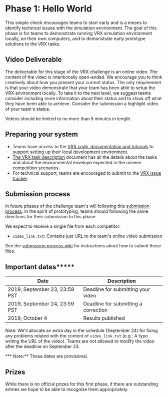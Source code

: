 # Phase 1: Hello World

This simple check encourages teams to start early and is a means to identify technical issues with the simulation environment. The goal of this phase is for teams to demonstrate running VRX simulation environment locally, on their own computers, and to demonstrate early prototype solutions to the VRX tasks.

## Video Deliverable

The deliverable for this stage of the VRX challenge is an online video.  The content of the video is intentionally open-ended.  We encourage you to think creatively about how you present your current status. The only requirement is that your video demonstrate that your team has been able to setup the VRX environment locally.  To take it to the next level, we suggest teams consider including more information about their status and to show off what they have been able to achieve.  Consider the submission a highlight video of your team's status.  

Videos should be limited to no more than 5 minutes in length.

## Preparing your system

 * Teams have access to the [VRX code, documentation and tutorials](https://bitbucket.org/osrf/vrx) to support setting up their local development environment.
 * [The VRX task description](https://bitbucket.org/osrf/vrx/wiki/documentation) document has all the details about the tasks and about the environmental envelope expected in the unseen competition scenarios.
 * For technical support, teams are encouraged to submit to the [VRX issue tracker](https://bitbucket.org/osrf/vrx/issues).


## Submission process

In future phases of the challenge team's will following this [submission process](https://bitbucket.org/osrf/vrx/wiki/submission_process).  In the spirit of prototyping, teams should following the same directions for their submission to this phase.

We expect to receive a single file from each competitor:
 
 * `video_link.txt`: Contains just URL to the team's online video submission


See the [submission process wiki](https://bitbucket.org/osrf/vrx/wiki/submission_process) for instructions about how to submit these files.

## Important dates*****

| Date                          | Description                            |
|-------------------------------|----------------------------------------|
| 2019, September 23, 23:59 PST | Deadline for submitting your video     |
| 2019, September 24, 23:59 PST | Deadline for submitting a correction   |
| 2019, October    4            | Results published                      |

Note: We'll allocate an extra day in the schedule (September 24) for fixing any problems related with the content of `video_link.txt` (e.g.: A typo writing the URL of the video). Teams are not allowed to modify the video after the deadline on September 23.

*** Note:** These dates are provisional.

## Prizes

While there is no official prizes for this first phase, if there are outstanding entries we hope to be able to recognize them appropriately.